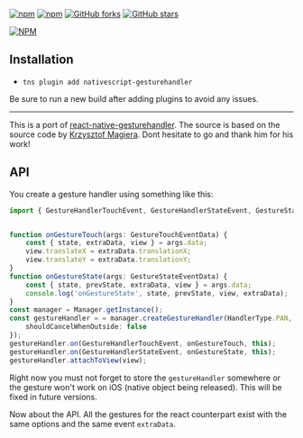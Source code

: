 [![npm](https://img.shields.io/npm/v/nativescript-gesturehandler.svg)](https://www.npmjs.com/package/nativescript-gesturehandler)
[![npm](https://img.shields.io/npm/dt/nativescript-gesturehandler.svg?label=npm%20downloads)](https://www.npmjs.com/package/nativescript-gesturehandler)
[![GitHub forks](https://img.shields.io/github/forks/Akylas/nativescript-gesturehandler.svg)](https://github.com/Akylas/nativescript-gesturehandler/network)
[![GitHub stars](https://img.shields.io/github/stars/Akylas/nativescript-gesturehandler.svg)](https://github.com/Akylas/nativescript-gesturehandler/stargazers)

[![NPM](https://nodei.co/npm/nativescript-gesturehandler.png?downloads=true&downloadRank=true&stars=true)](https://nodei.co/npm/nativescript-gesturehandler/)

## Installation

* `tns plugin add nativescript-gesturehandler`

Be sure to run a new build after adding plugins to avoid any issues.

---

This is a port of [react-native-gesturehandler](https://kmagiera.github.io/react-native-gesture-handler/).
The source is based on the source code by [Krzysztof Magiera](https://github.com/kmagiera). Dont hesitate to go and thank him for his work!


## API

You create a gesture handler using something like this:
```typescript 
import { GestureHandlerTouchEvent, GestureHandlerStateEvent, GestureStateEventData, GestureTouchEventData, HandlerType } from 'nativescript-gesturehandler';


function onGestureTouch(args: GestureTouchEventData) {
    const { state, extraData, view } = args.data;
    view.translateX = extraData.translationX;
    view.translateY = extraData.translationY;
}
function onGestureState(args: GestureStateEventData) {
    const { state, prevState, extraData, view } = args.data;
    console.log('onGestureState', state, prevState, view, extraData);
}
const manager = Manager.getInstance();
const gestureHandler = = manager.createGestureHandler(HandlerType.PAN, 10, {
    shouldCancelWhenOutside: false
});
gestureHandler.on(GestureHandlerTouchEvent, onGestureTouch, this);
gestureHandler.on(GestureHandlerStateEvent, onGestureState, this);
gestureHandler.attachToView(view);
```

Right now you must not forget to store the ```gestureHandler``` somewhere or the gesture won't work on iOS (native object being released). This will be fixed in future versions.

Now about the API. All the gestures for the react counterpart exist with the same options and the same event ```extraData```.

